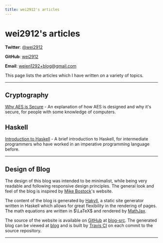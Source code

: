 ```yaml
---
title: wei2912's articles 
---
```


# wei2912's articles

**Twitter**: [\@wei2912](https://twitter.com/wei2912)

**GitHub**: [wei2912](https://github.com/wei2912)

**Email**: [weien1292+blog@gmail.com](mailto:weien1292+blog@gmail.com)

This page lists the articles which I have written on a variety of topics.

---

## Cryptography

[Why AES is Secure](/posts/crypto/why-aes-is-secure.html) - An explanation of how AES is designed and why it's secure, for people with some knowledge of computers.

## Haskell

[Introduction to Haskell](/posts/haskell/intro-to-haskell.html) - A brief introduction to Haskell, for intermediate programmers who have worked in an imperative programming language before.

---

## Design of Blog

The design of this blog was intended to be minimalist, while being very readable and following responsive design principles. The general look and feel of the blog is inspired by <a href="https://bost.ocks.org/mike">Mike Bostock</a>'s website.

The content of the blog is generated by [Hakyll](https://jaspervdj.be/hakyll), a static site generator written in Haskell which allows for great flexibility in the rendering of pages. The math equations are written in $\LaTeX$ and rendered by [MathJax](https://www.mathjax.org).

The source of the website is available on [GitHub](https://github.com/wei2912) at [blog-src](https://github.com/wei2912/blog-src). The generated blog can be viewed at [blog](https://github.com/wei2912/blog) and is built by [Travis CI](https://travis-ci.org) on each commit to the source repository.

---
